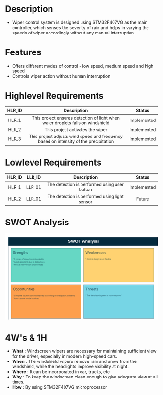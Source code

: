 # Description
* Wiper control system is designed using STM32F407VG as the main controller, which senses the severity of rain and helps in varying the speeds of wiper accordingly without any manual interruption.


# Features
* Offers different modes of control - low speed, medium speed and high speed
* Controls wiper action without human interruption


# Highlevel Requirements
|HLR_ID|Description|Status|
|:--:|:--:|:--:|
|HLR_1|This project ensures detection of light when water droplets falls on windshield|Implemented|
|HLR_2|This project activates the wiper|Implemented|
|HLR_3|This project adjusts wind speed and frequency based on intensity of the precipitation|Implemented|

    
# Lowlevel Requirements
|HLR_ID|LLR_ID|Description|Status|
|:--:|:--:|:--:|:--:|
|HLR_1|LLR_01|The detection is performed using user button|Implemented|
|HLR_2|LLR_01|The detection is performed using light sensor|Future|


# SWOT Analysis
![SWOT ANALYSIS](https://github.com/hpsanjana20/M3-Wiper_control_system/blob/main/6_Output/others/swot%20analysis%20wiper.png)


# 4W's & 1H
* **What**  : Windscreen wipers are necessary for maintaining sufficient view for the driver, especially in modern high-speed cars.
* **When**  : The windshield wipers remove rain and snow from the windshield, while the headlights improve visibility at night.
* **Where** : It can be incorporated in car, trucks, etc
* **Why**   : To keep the windscreen clean enough to give adequate view at all times.  
* **How**   : By using STM32F407VG microprocessor

